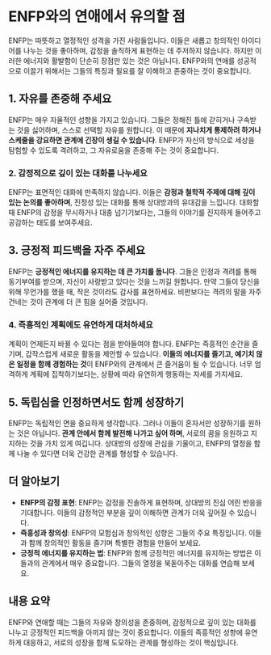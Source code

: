 # ENFP와의 연애에서 유의할 점

ENFP는 따뜻하고 열정적인 성격을 가진 사람들입니다. 이들은 새롭고 창의적인 아이디어를 나누는 것을 좋아하며, 감정을 솔직하게 표현하는 데 주저하지 않습니다. 하지만 이러한 에너지와 활발함이 단순히 장점만 있는 것은 아닙니다. ENFP와의 연애를 성공적으로 이끌기 위해서는 그들의 특징과 필요를 잘 이해하고 존중하는 것이 중요합니다.

## 1. 자유를 존중해 주세요

ENFP는 매우 자율적인 성향을 가지고 있습니다. 그들은 정해진 틀에 갇히거나 구속받는 것을 싫어하며, 스스로 선택할 자유를 원합니다. 이 때문에 **지나치게 통제하려 하거나 스케줄을 강요하면 관계에 긴장이 생길 수 있습니다**. ENFP가 자신의 방식으로 세상을 탐험할 수 있도록 격려하고, 그 자유로움을 존중해 주는 것이 중요합니다.

### 2. 감정적으로 깊이 있는 대화를 나누세요

ENFP는 표면적인 대화에 만족하지 않습니다. 이들은 **감정과 철학적 주제에 대해 깊이 있는 논의를 좋아하며**, 진정성 있는 대화를 통해 상대방과의 유대감을 느낍니다. 대화할 때 ENFP의 감정을 무시하거나 대충 넘기기보다는, 그들의 이야기를 진지하게 들어주고 공감하는 태도를 보여주세요.

## 3. 긍정적 피드백을 자주 주세요

ENFP는 **긍정적인 에너지를 유지하는 데 큰 가치를 둡니다**. 그들은 인정과 격려를 통해 동기부여를 받으며, 자신이 사랑받고 있다는 것을 느끼길 원합니다. 만약 그들이 당신을 위해 무언가를 했을 때, 작은 것이라도 감사를 표현하세요. 비판보다는 격려의 말을 자주 건네는 것이 관계에 더 큰 힘을 실어줄 것입니다.

### 4. 즉흥적인 계획에도 유연하게 대처하세요

계획이 언제든지 바뀔 수 있다는 점을 받아들여야 합니다. ENFP는 즉흥적인 순간을 즐기며, 갑작스럽게 새로운 활동을 제안할 수 있습니다. **이들의 에너지를 즐기고, 예기치 않은 일정을 함께 경험하는 것**이 ENFP와의 관계에서 큰 즐거움이 될 수 있습니다. 너무 엄격하게 계획에 집착하기보다는, 상황에 따라 유연하게 행동하는 자세를 가지세요.

## 5. 독립심을 인정하면서도 함께 성장하기

ENFP는 독립적인 면을 중요하게 생각합니다. 그러나 이들이 혼자서만 성장하기를 원하는 것은 아닙니다. **관계 안에서 함께 발전해 나가고 싶어 하며**, 서로의 꿈을 응원하고 지지하는 것을 가치 있게 여깁니다. 상대방의 성장에 관심을 기울이고, ENFP의 열정을 함께 나눌 수 있다면 더욱 건강한 관계를 형성할 수 있습니다.

## 더 알아보기

- **ENFP의 감정 표현**: ENFP는 감정을 진솔하게 표현하며, 상대방의 진심 어린 반응을 기대합니다. 이들의 감정적인 부분을 깊이 이해하면 관계가 더욱 깊어질 수 있습니다.
- **즉흥성과 창의성**: ENFP의 모험심과 창의적인 성향은 그들의 주요 특징입니다. 이들과 함께 창의적인 활동을 즐기며 특별한 경험을 만들어 보세요.
- **긍정적 에너지를 유지하는 법**: ENFP와 함께 긍정적인 에너지를 유지하는 방법은 이들과의 관계에서 매우 중요합니다. 그들의 열정을 북돋아주는 대화를 연습해 보세요.

## 내용 요약

ENFP와 연애할 때는 그들의 자유와 창의성을 존중하며, 감정적으로 깊이 있는 대화를 나누고 긍정적인 피드백을 아끼지 않는 것이 중요합니다. 이들의 즉흥적인 성향에 유연하게 대응하고, 서로의 성장을 함께 도모하는 관계를 형성하는 것이 핵심입니다.